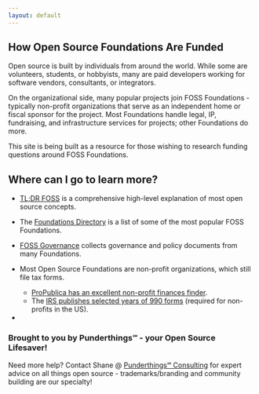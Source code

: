 ```yaml
---
layout: default
---
```


## How Open Source Foundations Are Funded

Open source is built by individuals from around the world.  While some are volunteers, students, or hobbyists, many are paid developers working for software vendors, consultants, or integrators.  

On the organizational side, many popular projects join FOSS Foundations - typically non-profit organizations that serve as an independent home or fiscal sponsor for the project.  Most Foundations handle legal, IP, fundraising, and infrastructure services for projects; other Foundations do more.

This site is being built as a resource for those wishing to research funding questions around FOSS Foundations.

## Where can I go to learn more?

- [TL;DR FOSS](https://tldrfoss.com/) is a comprehensive high-level explanation of most open source concepts.

- The [Foundations Directory](https://flossfoundations.org/foundation-directory) is a list of some of the most popular FOSS Foundations.

- [FOSS Governance](https://fossgovernance.org/) collects governance and policy documents from many Foundations.

- Most Open Source Foundations are non-profit organizations, which still file tax forms.
  - [ProPublica has an excellent non-profit finances finder](https://projects.propublica.org/nonprofits/).
  - The [IRS publishes selected years of 990 forms](https://www.irs.gov/charities-non-profits/copies-of-eo-returns-available) (required for non-profits in the US).

- 

### Brought to you by Punderthings℠ - your Open Source Lifesaver!

Need more help?  Contact Shane @ [Punderthings℠ Consulting](http://punderthings.com) for expert advice on all things open source - trademarks/branding and community building are our specialty!